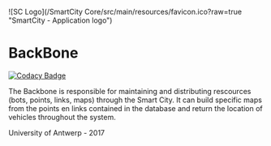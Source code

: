 ![SC Logo](/SmartCity Core/src/main/resources/favicon.ico?raw=true "SmartCity - Application logo")

BackBone
================

[![Codacy Badge](https://api.codacy.com/project/badge/Grade/461c995ba3d3429eb5d67fd1eba67c19)](https://www.codacy.com/app/SmartCity-UAntwerpen/SmartCityProject?utm_source=github.com&amp;utm_medium=referral&amp;utm_content=SmartCity-UAntwerpen/SmartCityProject&amp;utm_campaign=Badge_Grade)

The Backbone is responsible for maintaining and distributing rescources (bots, points, links, maps) through the Smart City. It can build specific maps from the points en links contained in the database and return the location of vehicles throughout the system.

University of Antwerp - 2017
